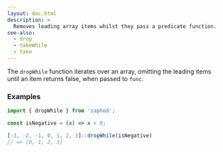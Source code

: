 ```yaml
---
layout: doc.html
description: >
  Removes leading array items whilst they pass a predicate function.
see-also:
  - drop
  - takeWhile
  - take
---
```


The `dropWhile` function iterates over an array, omitting the leading items until an item returns false, when passed to `func`.

### Examples

```js
import { dropWhile } from 'zaphod';

const isNegative = (x) => x < 0;

[-3, -2, -1, 0, 1, 2, 3]::dropWhile(isNegative)
// => [0, 1, 2, 3]
```

